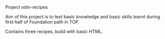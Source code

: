Project odin-recipes

Aim of this project is to test basic knowledge and basic skills learnt during
first half of Foundation path in TOP.

Contains three recipes, build with basic HTML.